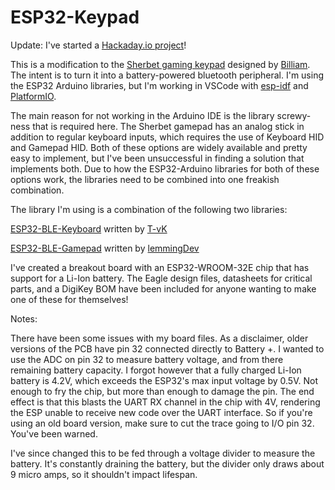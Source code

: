 # ESP32-Keypad

Update: I've started a [Hackaday.io project](https://hackaday.io/project/177226-esp32-bluetooth-gamepad)!

This is a modification to the [Sherbet gaming keypad](https://www.billiam.org/2019/05/29/sherbet-an-ergonomic-keypad) designed by [Billiam](https://www.billiam.org/). The intent is to turn it into a battery-powered bluetooth peripheral. I'm using the ESP32 Arduino libraries, but I'm working in VSCode with [esp-idf](https://github.com/espressif/esp-idf) and [PlatformIO](https://platformio.org/install/ide?install=vscode).

The main reason for not working in the Arduino IDE is the library screwy-ness that is required here. The Sherbet gamepad has an analog stick in addition to regular keyboard inputs, which requires the use of Keyboard HID and Gamepad HID. Both of these options are widely available and pretty easy to implement, but I've been unsuccessful in finding a solution that implements both. Due to how the ESP32-Arduino libraries for both of these options work, the libraries need to be combined into one freakish combination. 

The library I'm using is a combination of the following two libraries:

[ESP32-BLE-Keyboard](https://github.com/T-vK/ESP32-BLE-Keyboard) written by [T-vK](https://github.com/T-vK)

[ESP32-BLE-Gamepad](https://github.com/lemmingDev/ESP32-BLE-Gamepad) written by [lemmingDev](https://github.com/lemmingDev)

I've created a breakout board with an ESP32-WROOM-32E chip that has support for a Li-Ion battery. The Eagle design files, datasheets for critical parts, and a DigiKey BOM have been included for anyone wanting to make one of these for themselves!

Notes:

There have been some issues with my board files. As a disclaimer, older versions of the PCB have pin 32 connected directly to Battery +. I wanted to use the ADC on pin 32 to measure battery voltage, and from there remaining battery capacity. I forgot however that a fully charged Li-Ion battery is 4.2V, which exceeds the ESP32's max input voltage by 0.5V. Not enough to fry the chip, but more than enough to damage the pin. The end effect is that this blasts the UART RX channel in the chip with 4V, rendering the ESP unable to receive new code over the UART interface. So if you're using an old board version, make sure to cut the trace going to I/O pin 32. You've been warned. 

I've since changed this to be fed through a voltage divider to measure the battery. It's constantly draining the battery, but the divider only draws about 9 micro amps, so it shouldn't impact lifespan.
